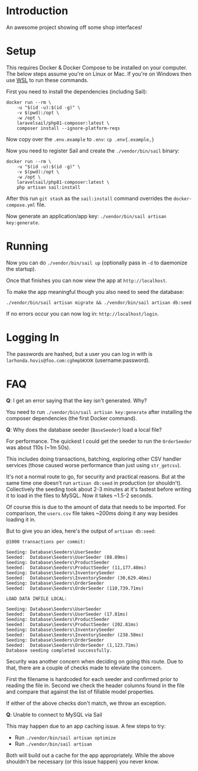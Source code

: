 # Introduction

An awesome project showing off some shop interfaces!

# Setup

This requires Docker & Docker Compose to be installed on your computer.  The below steps assume you're on Linux or Mac.  If you're on Windows then use [WSL](https://docs.docker.com/desktop/windows/wsl/) to run these commands.

First you need to install the dependencies (including Sail):

```
docker run --rm \
    -u "$(id -u):$(id -g)" \
    -v $(pwd):/opt \
    -w /opt \
    laravelsail/php81-composer:latest \
    composer install --ignore-platform-reqs
```

Now copy over the `.env.example` to `.env`: `cp .env{.example,}`

Now you need to register Sail and create the `./vendor/bin/sail` binary:

```
docker run --rm \
    -u "$(id -u):$(id -g)" \
    -v $(pwd):/opt \
    -w /opt \
    laravelsail/php81-composer:latest \
    php artisan sail:install 
```

After this run `git stash` as the `sail:install` command overrides the `docker-compose.yml` file.

Now generate an application/app key: `./vendor/bin/sail artisan key:generate`.

# Running

Now you can do `./vendor/bin/sail up` (optionally pass in `-d` to daemonize the startup).

Once that finishes you can now view the app at `http://localhost`.

To make the app meaningful though you also need to seed the database:

`./vendor/bin/sail artisan migrate && ./vendor/bin/sail artisan db:seed`

If no errors occur you can now log in: `http://localhost/login`.

# Logging In

The passwords are hashed, but a user you can log in with is `larhonda.hovis@foo.com:cghmpbKXXK` (username:password).

# FAQ

**Q**: I get an error saying that the key isn't generated.  Why?

You need to run `./vendor/bin/sail artisan key:generate` after installing the composer dependencies (the first Docker command).

**Q**: Why does the database seeder (`BaseSeeder`) load a local file?

For performance.  The quickest I could get the seeder to run the `OrderSeeder` was about 110s (~1m 50s).

This includes doing transactions, batching, exploring other CSV handler services (those caused worse performance than just using `str_getcsv`).

It's not a normal route to go, for security and practical reasons.  But at the same time one doesn't run `artisan db:seed` in production (or shouldn't).  Collectively the seeding took about 2-3 minutes at it's fastest before writing it to load in the files to MySQL.  Now it takes ~1.5-2 seconds.

Of course this is due to the amount of data that needs to be imported.  For comparison, the `users.csv` file takes ~200ms doing it any way besides loading it in.

But to give you an idea, here's the output of `artisan db:seed`:

```
@1000 transactions per commit:

Seeding: Database\Seeders\UserSeeder
Seeded:  Database\Seeders\UserSeeder (88.89ms)
Seeding: Database\Seeders\ProductSeeder
Seeded:  Database\Seeders\ProductSeeder (11,177.48ms)
Seeding: Database\Seeders\InventorySeeder
Seeded:  Database\Seeders\InventorySeeder (30,629.46ms)
Seeding: Database\Seeders\OrderSeeder
Seeded:  Database\Seeders\OrderSeeder (110,739.71ms)

LOAD DATA INFILE LOCAL:

Seeding: Database\Seeders\UserSeeder
Seeded:  Database\Seeders\UserSeeder (17.81ms)
Seeding: Database\Seeders\ProductSeeder
Seeded:  Database\Seeders\ProductSeeder (202.81ms)
Seeding: Database\Seeders\InventorySeeder
Seeded:  Database\Seeders\InventorySeeder (238.50ms)
Seeding: Database\Seeders\OrderSeeder
Seeded:  Database\Seeders\OrderSeeder (1,123.71ms)
Database seeding completed successfully.
```

Security was another concern when deciding on going this route.  Due to that, there are a couple of checks made to eleviate the concern.

First the filename is hardcoded for each seeder and confirmed prior to reading the file in.
Second we check the header columns found in the file and compare that against the list of fillable model properties.

If either of the above checks don't match, we throw an exception.

**Q**: Unable to connect to MySQL via Sail

This may happen due to an app caching issue.  A few steps to try:

* Run `./vendor/bin/sail artisan optimize`
* Run `./vendor/bin/sail artisan`

Both will build out a cache for the app appropriately.  While the above shouldn't be necessary (or this issue happen) you never know.
